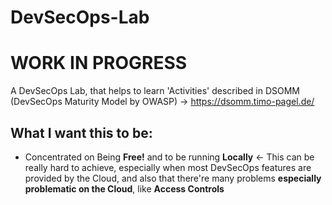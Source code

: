 # DevSecOps-Lab
# WORK IN PROGRESS

A DevSecOps Lab, that helps to learn 'Activities' described in DSOMM (DevSecOps Maturity Model by OWASP) -> https://dsomm.timo-pagel.de/

## What I want this to be:
- Concentrated on Being **Free!** and to be running **Locally** <- This can be really hard to achieve, especially when most DevSecOps features are provided by the Cloud, and also that there're many problems **especially problematic on the Cloud**, like **Access Controls**
